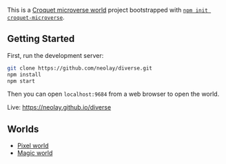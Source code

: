This is a [Croquet microverse world](https://github.com/neolay/diverse) project bootstrapped with [`npm init croquet-microverse`](https://www.npmjs.com/package/create-croquet-microverse).

## Getting Started

First, run the development server:

```bash
git clone https://github.com/neolay/diverse.git
npm install
npm start
```

Then you can open `localhost:9684` from a web browser to open the world.

Live: https://neolay.github.io/diverse

## Worlds
- [Pixel world](https://neolay.github.io/diverse/?world=pixel)
- [Magic world](https://neolay.github.io/diverse/?world=magic)
